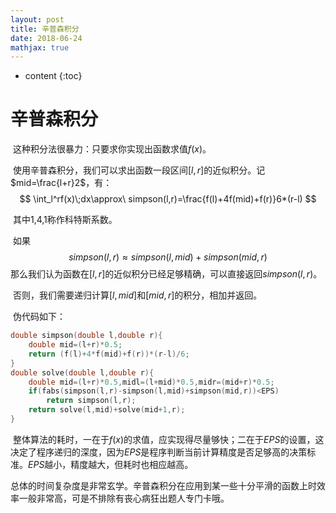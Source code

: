 ```yaml
---
layout: post
title: 辛普森积分
date: 2018-06-24
mathjax: true
---
```

* content
{:toc}
# 辛普森积分

​	这种积分法很暴力：只要求你实现出函数求值$f(x)$。

​	使用辛普森积分，我们可以求出函数一段区间$[l,r]$的近似积分。记$mid=\frac{l+r}2$，有：
$$
\int_l^rf(x)\;dx\approx\ simpson(l,r)=\frac{f(l)+4f(mid)+f(r)}6*(r-l)
$$


​	其中1,4,1称作科特斯系数。

​	如果
$$
simpson(l,r)\approx simpson(l,mid)+simpson(mid,r)
$$
​	那么我们认为函数在$[l,r]$的近似积分已经足够精确，可以直接返回$simpson(l,r)$。

​	否则，我们需要递归计算$[l,mid]$和$[mid,r]$的积分，相加并返回。

​	伪代码如下：

```c++
double simpson(double l,double r){
    double mid=(l+r)*0.5;
    return (f(l)+4*f(mid)+f(r))*(r-l)/6;
}
double solve(double l,double r){
    double mid=(l+r)*0.5,midl=(l+mid)*0.5,midr=(mid+r)*0.5;
    if(fabs(simpson(l,r)-simpson(l,mid)+simpson(mid,r))<EPS) 
        return simpson(l,r);
    return solve(l,mid)+solve(mid+1,r);
}
```

​	整体算法的耗时，一在于$f(x)$的求值，应实现得尽量够快；二在于$EPS$的设置，这决定了程序递归的深度，因为$EPS$是程序判断当前计算精度是否足够高的决策标准。$EPS$越小，精度越大，但耗时也相应越高。

​	总体的时间复杂度是非常玄学。辛普森积分在应用到某一些十分平滑的函数上时效率一般非常高，可是不排除有丧心病狂出题人专门卡哦。